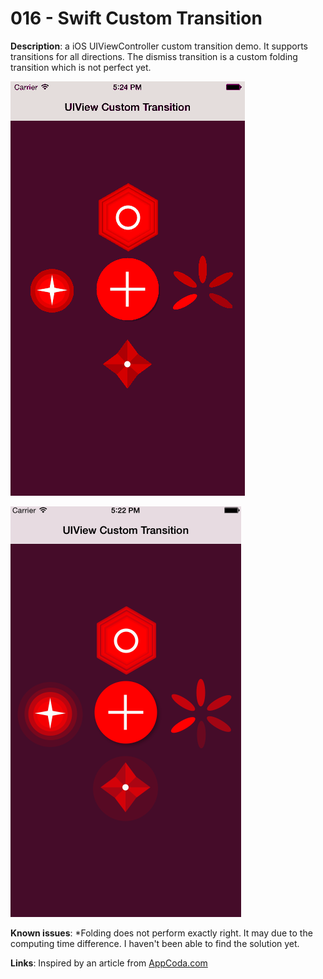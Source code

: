 # 016 - Swift Custom Transition 

**Description**:  a iOS UIViewController custom transition demo. It supports transitions for all directions. The dismiss transition is a custom folding transition which is not perfect yet.  


![Swift Snapshot](https://github.com/vidaaudrey/016-CustomTransitions/blob/master/_snapshot/snapshot.gif)


![Swift Snapshot](https://github.com/vidaaudrey/016-CustomTransitions/blob/master/_snapshot/snapshot1.png)




**Known issues**: 
*Folding does not perform exactly right. It may due to the computing time difference. I haven't been able to find the solution yet. 

**Links**:
Inspired by an article from [AppCoda.com](http://www.appcoda.com/custom-view-controller-transitions-tutorial/)